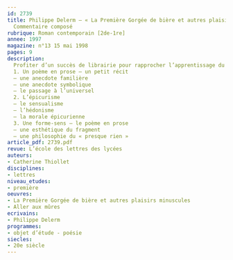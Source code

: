 ```yaml
---
id: 2739
title: Philippe Delerm – « La Première Gorgée de bière et autres plaisirs minuscules ».
  Commentaire composé 
rubrique: Roman contemporain [2de-1re]
annee: 1997
magazine: n°13 15 mai 1998
pages: 9
description: 
  Profiter d’un succès de librairie pour rapprocher l’apprentissage du commentaire composé de l’actualité littéraire, exploiter la simplicité d’une prose poétique du « presque rien » pour inciter à la lecture interprétative méthodique, tel est le but de l’étude de ce poème en prose –  « Aller aux mûres »…
  1. Un poème en prose – un petit récit
  – une anecdote familière
  – une anecdote symbolique
  – le passage à l’universel
  2. L’épicurisme
  – le sensualisme
  – l’hédonisme
  – la morale épicurienne
  3. Une forme-sens – le poème en prose
  – une esthétique du fragment
  – une philosophie du « presque rien »
article_pdf: 2739.pdf
revue: L’école des lettres des lycées
auteurs:
- Catherine Thiollet
disciplines:
- lettres
niveau_etudes:
- première
oeuvres:
- La Première Gorgée de bière et autres plaisirs minuscules
- Aller aux mûres
ecrivains:
- Philippe Delerm
programmes:
- objet d’étude - poésie
siecles:
- 20e siècle
---
```

